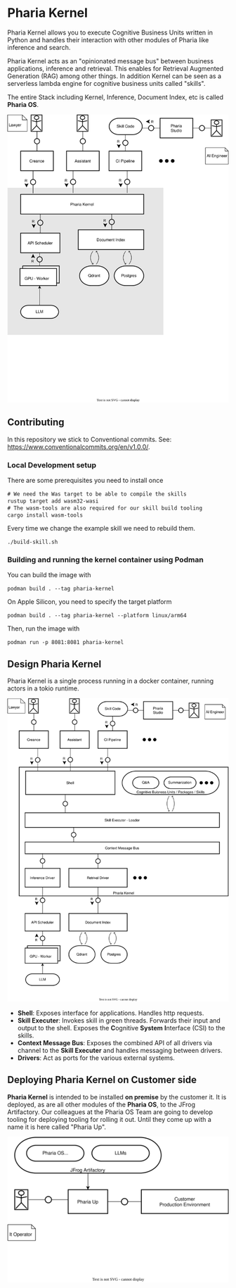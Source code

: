 # Pharia Kernel

Pharia Kernel allows you to execute Cognitive Business Units written in Python and handles their interaction with other modules of Pharia like inference and search.

Pharia Kernel acts as an "opinionated message bus" between business applications, inference and retrieval. This enables for Retrieval Augmented Generation (RAG) among other things. In addition Kernel can be seen as a serverless lambda engine for cognitive business units called "skills".

The entire Stack including Kernel, Inference, Document Index, etc is called **Pharia OS**.

![Block Diagram Pharia OS](./tam/pharia-os-running.drawio.svg)

## Contributing

In this repository we stick to Conventional commits. See: <https://www.conventionalcommits.org/en/v1.0.0/>.


### Local Development setup

There are some prerequisites you need to install once

```shell
# We need the Was target to be able to compile the skills
rustup target add wasm32-wasi
# The wasm-tools are also required for our skill build tooling
cargo install wasm-tools
```

Every time we change the example skill we need to rebuild them.

```shell
./build-skill.sh
```

### Building and running the kernel container using Podman

You can build the image with

```shell
podman build . --tag pharia-kernel
```

On Apple Silicon, you need to specify the target platform

```shell
podman build . --tag pharia-kernel --platform linux/arm64
```

Then, run the image with

```shell
podman run -p 8081:8081 pharia-kernel
```

## Design Pharia Kernel

Pharia Kernel is a single process running in a docker container, running actors in a tokio runtime.

![Block Diagram Kernel Overview](./tam/kernel-block.drawio.svg)

* **Shell**: Exposes interface for applications. Handles http requests.
* **Skill Executer**: Invokes skill in green threads. Forwards their input and output to the shell. Exposes the **C**ognitive **System** **I**nterface (CSI) to the skills.
* **Context Message Bus**: Exposes the combined API of all drivers via channel to the **Skill Executer** and handles messaging between drivers.
* **Drivers**: Act as ports for the various external systems.

## Deploying Pharia Kernel on Customer side

**Pharia Kernel** is intended to be installed **on premise** by the customer it. It is deployed, as are all other modules of the **Pharia OS**, to the JFrog Artifactory. Our colleagues at the Pharia OS Team are going to develop tooling for deploying tooling for rolling it out. Until they come up with a name it is here called "Pharia Up".

![Block Diagram Pharia OS deploy](./tam/pharia-os-deployment.drawio.svg)
